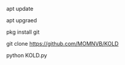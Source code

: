 
apt update

apt upgraed
 
pkg install git 

git clone https://github.com/MOMNVB/KOLD

python KOLD.py

